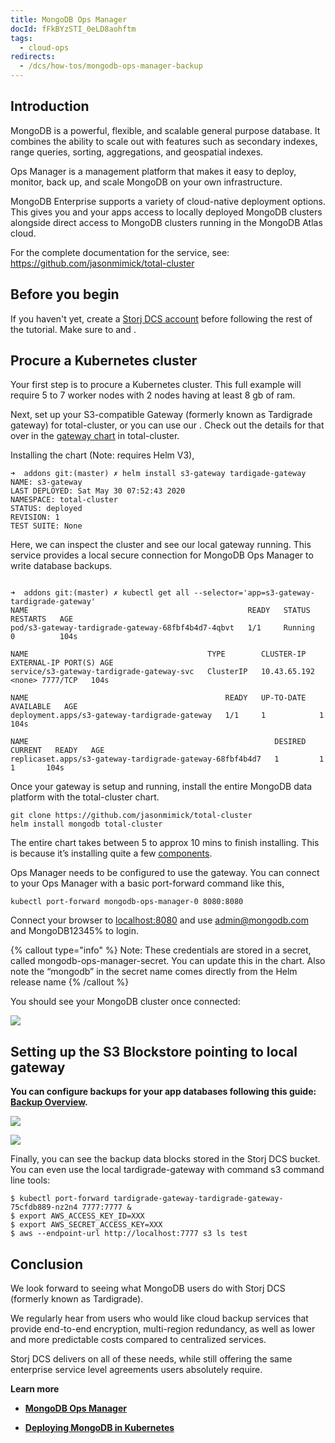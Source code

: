 ```yaml
---
title: MongoDB Ops Manager
docId: fFkBYzSTI_0eLD8aohftm
tags:
  - cloud-ops
redirects:
  - /dcs/how-tos/mongodb-ops-manager-backup
---
```


## Introduction

MongoDB is a powerful, flexible, and scalable general purpose database. It combines the ability to scale out with features such as secondary indexes, range queries, sorting, aggregations, and geospatial indexes.

Ops Manager is a management platform that makes it easy to deploy, monitor, back up, and scale MongoDB on your own infrastructure.

MongoDB Enterprise supports a variety of cloud-native deployment options. This gives you and your apps access to locally deployed MongoDB clusters alongside direct access to MongoDB clusters running in the MongoDB Atlas cloud.&#x20;

For the complete documentation for the service, see: <https://github.com/jasonmimick/total-cluster>

## Before you begin

If you haven't yet, create a [Storj DCS account](https://www.storj.io/signup) before following the rest of the tutorial. Make sure to [](docId:Ch4vLynsEqyT2-3qDEBiy) and [](docId:pxdnqsVDjCLZgeEXt2S6x).&#x20;

## Procure a Kubernetes cluster

Your first step is to procure a Kubernetes cluster. This full example will require 5 to 7 worker nodes with 2 nodes having at least 8 gb of ram.&#x20;

Next, set up your S3-compatible Gateway (formerly known as Tardigrade gateway) for total-cluster, or you can use our [](docId:yYCzPT8HHcbEZZMvfoCFa). Check out the details for that over in the [gateway chart](https://github.com/jasonmimick/total-cluster/tree/master/addons/tardigade-gateway) in total-cluster.

Installing the chart (Note: requires Helm V3),

```Text
➜  addons git:(master) ✗ helm install s3-gateway tardigade-gateway
NAME: s3-gateway
LAST DEPLOYED: Sat May 30 07:52:43 2020
NAMESPACE: total-cluster
STATUS: deployed
REVISION: 1
TEST SUITE: None
```

Here, we can inspect the cluster and see our local gateway running. This service provides a local secure connection for MongoDB Ops Manager to write database backups.

```Text

➜  addons git:(master) ✗ kubectl get all --selector='app=s3-gateway-tardigrade-gateway'
NAME                                                 READY   STATUS    RESTARTS   AGE
pod/s3-gateway-tardigrade-gateway-68fbf4b4d7-4qbvt   1/1     Running   0          104s

NAME                                        TYPE        CLUSTER-IP EXTERNAL-IP PORT(S) AGE
service/s3-gateway-tardigrade-gateway-svc   ClusterIP   10.43.65.192 <none> 7777/TCP   104s

NAME                                            READY   UP-TO-DATE   AVAILABLE   AGE
deployment.apps/s3-gateway-tardigrade-gateway   1/1     1            1           104s

NAME                                                       DESIRED   CURRENT   READY   AGE
replicaset.apps/s3-gateway-tardigrade-gateway-68fbf4b4d7   1         1         1       104s
```

Once your gateway is setup and running, install the entire MongoDB data platform with the total-cluster chart.&#x20;

```Text
git clone https://github.com/jasonmimick/total-cluster
helm install mongodb total-cluster
```

The entire chart takes between 5 to approx 10 mins to finish installing. This is because it’s installing quite a few [components](https://github.com/jasonmimick/total-cluster#what-is-total-cluster).

Ops Manager needs to be configured to use the gateway. You can connect to your Ops Manager with a basic port-forward command like this,

```Text
kubectl port-forward mongodb-ops-manager-0 8080:8080
```

Connect your browser to [localhost:8080](http://localhost:8080) and use <admin@mongodb.com> and MongoDB12345% to login.

{% callout type="info"  %}
Note: These credentials are stored in a secret, called mongodb-ops-manager-secret. You can update this in the chart. Also note the “mongodb” in the secret name comes directly from the Helm release name
{% /callout %}

You should see your MongoDB cluster once connected:

![](https://link.storjshare.io/raw/jua7rls6hkx5556qfcmhrqed2tfa/docs/images/FF9JYqaVtX4deZoaS8fmj_mongodb.png)

## Setting up the S3 Blockstore pointing to local gateway

**You can configure backups for your app databases following this guide:** [**Backup Overview**](https://docs.opsmanager.mongodb.com/current/core/backup-overview/)**.**&#x20;

![](https://link.storjshare.io/raw/jua7rls6hkx5556qfcmhrqed2tfa/docs/images/kJgbgrQYMtvXwRk64uzND_mongodb2.png)

![](https://link.storjshare.io/raw/jua7rls6hkx5556qfcmhrqed2tfa/docs/images/5B3azwyWH9dHSdO9N-_qh_mongodb3.png)

Finally, you can see the backup data blocks stored in the Storj DCS bucket. You can even use the local tardigrade-gateway with command s3 command line tools:

```Text
$ kubectl port-forward tardigrade-gateway-tardigrade-gateway-75cfdb889-nz2n4 7777:7777 &
$ export AWS_ACCESS_KEY_ID=XXX
$ export AWS_SECRET_ACCESS_KEY=XXX
$ aws --endpoint-url http://localhost:7777 s3 ls test
```

## Conclusion

We look forward to seeing what MongoDB users do with Storj DCS (formerly known as Tardigrade).&#x20;

We regularly hear from users who would like cloud backup services that provide end-to-end encryption, multi-region redundancy, as well as lower and more predictable costs compared to centralized services.&#x20;

Storj DCS delivers on all of these needs, while still offering the same enterprise service level agreements users absolutely require.&#x20;

**Learn more**

- [**MongoDB Ops Manager**](https://www.mongodb.com/products/ops-manager)

- [**Deploying MongoDB in Kubernetes** ](https://www.mongodb.com/kubernetes)
